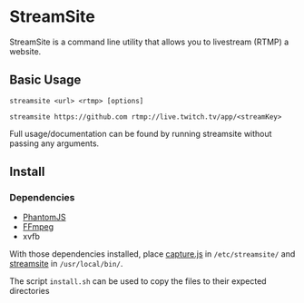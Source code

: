 # StreamSite

StreamSite is a command line utility that allows you to livestream (RTMP) a website.

## Basic Usage

`streamsite <url> <rtmp> [options]`

`streamsite https://github.com rtmp://live.twitch.tv/app/<streamKey>`

Full usage/documentation can be found by running streamsite without passing any arguments.

## Install

### Dependencies

- [PhantomJS](http://phantomjs.org/)
- [FFmpeg](https://ffmpeg.org/)
- xvfb

With those dependencies installed, place [capture.js](capture.js) in `/etc/streamsite/` and [streamsite](streamsite) in `/usr/local/bin/`.

The script `install.sh` can be used to copy the files to their expected directories

